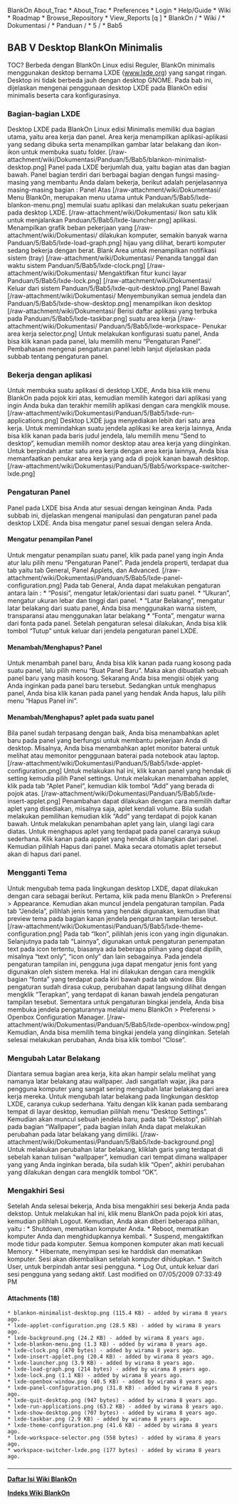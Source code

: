    BlankOn
 About_Trac
    * About_Trac
    * Preferences
    * Login
    * Help/Guide
    * Wiki
    * Roadmap
    * Browse_Repository
    * View_Reports
[q                 ]
    * BlankOn  /
    * Wiki  /
    * Dokumentasi  /
    * Panduan  /
    * 5  /
    * Bab5
## BAB V Desktop BlankOn Minimalis
TOC? Berbeda dengan BlankOn Linux edisi Reguler, BlankOn minimalis menggunakan
desktop bernama LXDE (www.lxde.org) yang sangat ringan. Desktop ini tidak
berbeda jauh dengan desktop GNOME.
Pada bab ini, dijelaskan mengenai penggunaan desktop LXDE pada BlankOn edisi
minimalis beserta cara konfigurasinya.
### Bagian-bagian LXDE
Desktop LXDE pada BlankOn Linux edisi Minimalis memiliki dua bagian utama,
yaitu area kerja dan panel. Area kerja menampilkan aplikasi-aplikasi yang
sedang dibuka serta menampilkan gambar latar belakang dan ikon-ikon untuk
membuka suatu folder.
[/raw-attachment/wiki/Dokumentasi/Panduan/5/Bab5/blankon-minimalist-
desktop.png]
Panel pada LXDE berjumlah dua, yaitu bagian atas dan bagian bawah. Panel bagian
terdiri dari berbagai bagian dengan fungsi masing-masing yang membantu Anda
dalam bekerja, berikut adalah penjelasannya masing-masing bagian :
Panel Atas
[/raw-attachment/wiki/Dokumentasi/    Menu BlankOn, merupakan menu utama untuk
Panduan/5/Bab5/lxde-blankon-menu.png] memulai suatu aplikasi dan melakukan
                                      suatu pekerjaan pada desktop LXDE.
[/raw-attachment/wiki/Dokumentasi/    Ikon satu klik untuk menjalankan
Panduan/5/Bab5/lxde-launcher.png]     aplikasi.
                                      Menampilkan grafik beban pekerjaan yang
[/raw-attachment/wiki/Dokumentasi/    dilakukan komputer, semakin banyak warna
Panduan/5/Bab5/lxde-load-graph.png]   hijau yang dilihat, berarti komputer
                                      sedang bekerja dengan berat.
Blank                                 Area untuk menampilkan notifikasi sistem
                                      (tray)
[/raw-attachment/wiki/Dokumentasi/    Penanda tanggal dan waktu sistem
Panduan/5/Bab5/lxde-clock.png]
[/raw-attachment/wiki/Dokumentasi/    Mengaktifkan fitur kunci layar
Panduan/5/Bab5/lxde-lock.png]
[/raw-attachment/wiki/Dokumentasi/    Keluar dari sistem
Panduan/5/Bab5/lxde-quit-desktop.png]
Panel Bawah
[/raw-attachment/wiki/Dokumentasi/    Menyembunyikan semua jendela dan
Panduan/5/Bab5/lxde-show-desktop.png] menampilkan ikon desktop
[/raw-attachment/wiki/Dokumentasi/    Berisi daftar aplikasi yang terbuka pada
Panduan/5/Bab5/lxde-taskbar.png]      suatu area kerja
[/raw-attachment/wiki/Dokumentasi/
Panduan/5/Bab5/lxde-workspace-        Penukar area kerja
selector.png]
Untuk melakukan konfigurasi suatu panel, Anda bisa klik kanan pada panel, lalu
memilih menu “Pengaturan Panel”. Pembahasan mengenai pengaturan panel lebih
lanjut dijelaskan pada subbab tentang pengaturan panel.
### Bekerja dengan aplikasi
Untuk membuka suatu aplikasi di desktop LXDE, Anda bisa klik menu BlankOn pada
pojok kiri atas, kemudian memilih kategori dari aplikasi yang ingin Anda buka
dan terakhir memilih aplikasi dengan cara mengklik mouse.
[/raw-attachment/wiki/Dokumentasi/Panduan/5/Bab5/lxde-run-applications.png]
Desktop LXDE juga menyediakan lebih dari satu area kerja. Untuk memindahkan
suatu jendela aplikasi ke area kerja lainnya, Anda bisa klik kanan pada baris
judul jendela, lalu memilih menu “Send to desktop”, kemudian memilih nomor
desktop atau area kerja yang diinginkan.
Untuk berpindah antar satu area kerja dengan area kerja lainnya, Anda bisa
memanfaatkan penukar area kerja yang ada di pojok kanan bawah desktop.
[/raw-attachment/wiki/Dokumentasi/Panduan/5/Bab5/workspace-switcher-lxde.png]
### Pengaturan Panel
Panel pada LXDE bisa Anda atur sesuai dengan keinginan Anda. Pada subbab ini,
dijelaskan mengenai manipulasi dan pengaturan panel pada desktop LXDE. Anda
bisa mengatur panel sesuai dengan selera Anda.
#### Mengatur penampilan Panel
Untuk mengatur penampilan suatu panel, klik pada panel yang ingin Anda atur
lalu pilih menu “Pengaturan Panel”. Pada jendela properti, terdapat dua tab
yaitu tab General, Panel Applets, dan Advanced.
[/raw-attachment/wiki/Dokumentasi/Panduan/5/Bab5/lxde-panel-configuration.png]
Pada tab General, Anda dapat melakukan pengaturan antara lain :
    * “Posisi”, mengatur letak/orientasi dari suatu panel.
    * “Ukuran”, mengatur ukuran lebar dan tinggi dari panel.
    * “Latar Belakang”, mengatur latar belakang dari suatu panel, Anda bisa
      menggunakan warna sistem, transparansi atau menggunakan latar belakang
    * “Fonta”, mengatur warna dari fonta pada panel.
Setelah pengaturan selesai dilakukan, Anda bisa klik tombol “Tutup” untuk
keluar dari jendela pengaturan panel LXDE.
#### Menambah/Menghapus? Panel
Untuk menambah panel baru, Anda bisa klik kanan pada ruang kosong pada suatu
panel, lalu pilih menu “Buat Panel Baru”. Maka akan dibuatlah sebuah panel baru
yang masih kosong. Sekarang Anda bisa mengisi objek yang Anda inginkan pada
panel baru tersebut. Sedangkan untuk menghapus panel, Anda bisa klik kanan pada
panel yang hendak Anda hapus, lalu pilih menu “Hapus Panel ini”.
#### Menambah/Menghapus? aplet pada suatu panel
Bila panel sudah terpasang dengan baik, Anda bisa menambahkan aplet baru pada
panel yang berfungsi untuk membantu pekerjaan Anda di desktop. Misalnya, Anda
bisa menambahkan aplet monitor baterai untuk melihat atau memonitor penggunaan
baterai pada notebook atau laptop.
[/raw-attachment/wiki/Dokumentasi/Panduan/5/Bab5/lxde-applet-configuration.png]
Untuk melakukan hal ini, klik kanan panel yang hendak di setting kemudia pilih
Panel settings. Untuk melakukan menambahan applet, klik pada tab “Aplet Panel”,
kemudian klik tombol “Add” yang berada di pojok atas.
[/raw-attachment/wiki/Dokumentasi/Panduan/5/Bab5/lxde-insert-applet.png]
Penambahan dapat dilakukan dengan cara memilih daftar aplet yang disediakan,
misalnya saja, aplet kendali volume. Bila sudah melakukan pemilihan kemudian
klik “Add” yang terdapat di pojok kanan bawah. Untuk melakukan penambahan aplet
yang lain, ulangi lagi cara diatas. Untuk menghapus aplet yang terdapat pada
panel caranya sukup sederhana. Klik kanan pada applet yang hendak di hilangkan
dari panel. Kemudian pilihlah Hapus dari panel. Maka secara otomatis aplet
tersebut akan di hapus dari panel.
### Mengganti Tema
Untuk mengubah tema pada lingkungan desktop LXDE, dapat dilakukan dengan cara
sebagai berikut. Pertama, klik pada menu BlankOn > Preferensi > Appearance.
Kemudian akan muncul jendela pengaturan tampilan. Pada tab “Jendela”, pilihlah
jenis tema yang hendak digunakan, kemudian lihat preview tema pada bagian kanan
jendela pengaturan tampilan tersebut.
[/raw-attachment/wiki/Dokumentasi/Panduan/5/Bab5/lxde-theme-configuration.png]
Pada tab “Ikon”, pilihlah jenis icon yang ingin digunakan. Selanjutnya pada tab
“Lainnya”, digunakan untuk pengaturan penempatan text pada icon tertentu,
biasanya ada beberapa pilihan yang dapat dipilih, misalnya “text only”, “icon
only” dan lain sebagainya.
Pada jendela pengaturan tampilan ini, pengguna juga dapat mengatur jenis font
yang digunakan oleh sistem mereka. Hal ini dilakukan dengan cara mengklik
bagian “fonta” yang terdapat pada kiri bawah pada tab window. Bila pengaturan
sudah dirasa cukup, perubahan dapat langsung dilihat dengan mengklik
“Terapkan”, yang terdapat di kanan bawah jendela pengaturan tampilan tesebut.
Sementara untuk pengaturan bingkai jendela, Anda bisa membuka jendela
pengaturannya melalui menu BlankOn > Preferensi > Openbox Configuration
Manager.
[/raw-attachment/wiki/Dokumentasi/Panduan/5/Bab5/lxde-openbox-window.png]
Kemudian, Anda bisa memilih tema bingkai jendela yang diinginkan. Setelah
selesai melakukan perubahan, Anda bisa klik tombol “Close”.
### Mengubah Latar Belakang
Diantara semua bagian area kerja, kita akan hampir selalu melihat yang namanya
latar belakang atau wallpaper. Jadi sangatlah wajar, jika para pengguna
komputer yang sangat sering mengubah latar belakang dari area kerja mereka.
Untuk mengubah latar belakang pada lingkungan desktop LXDE, caranya cukup
sederhana. Yaitu dengan klik kanan pada sembarang tempat di layar desktop,
kemudian pilihlah menu “Desktop Settings”. Kemudian akan muncul sebuah jendela
baru, pada tab “Dekstop”, pilihlah pada bagian “Wallpaper”, pada bagian inilah
Anda dapat melakukan perubahan pada latar belakang yang dimiliki.
[/raw-attachment/wiki/Dokumentasi/Panduan/5/Bab5/lxde-background.png]
Untuk melakukan perubahan latar belakang, kliklah garis yang terdapat di
sebelah kanan tulisan “wallpaper”, kemudian cari tempat dimana wallpaper yang
yang Anda inginkan berada, bila sudah klik “Open”, akhiri perubahan yang
dilakukan dengan cara mengklik tombol “OK”.
### Mengakhiri Sesi
Setelah Anda selesai bekerja, Anda bisa mengakhiri sesi bekerja Anda pada
dekstop. Untuk melakukan hal ini, klik menu BlankOn pada pojok kiri atas,
kemudian pilihlah Logout. Kemudian, Anda akan diberi beberapa pilihan, yaitu :
    * Shutdown, mematikan komputer Anda.
    * Reboot, mematikan komputer Anda dan menghidupkannya kembali.
    * Suspend, mengaktifkan mode tidur pada komputer. Semua komponen komputer
      akan mati kecuali Memory.
    * Hibernate, menyimpan sesi ke harddisk dan mematikan komputer. Sesi akan
      dikembalikan setelah komputer dihidupkan.
    * Switch User, untuk berpindah antar sesi pengguna.
    * Log Out, untuk keluar dari sesi pengguna yang sedang aktif.
Last modified on 07/05/2009 07:33:49 PM
#### Attachments (18)
    * blankon-minimalist-desktop.png​ (115.4 KB) - added by wirama 8 years ago.
    * lxde-applet-configuration.png​ (28.5 KB) - added by wirama 8 years ago.
    * lxde-background.png​ (24.2 KB) - added by wirama 8 years ago.
    * lxde-blankon-menu.png​ (1.3 KB) - added by wirama 8 years ago.
    * lxde-clock.png​ (470 bytes) - added by wirama 8 years ago.
    * lxde-insert-applet.png​ (20.4 KB) - added by wirama 8 years ago.
    * lxde-launcher.png​ (3.9 KB) - added by wirama 8 years ago.
    * lxde-load-graph.png​ (214 bytes) - added by wirama 8 years ago.
    * lxde-lock.png​ (1.1 KB) - added by wirama 8 years ago.
    * lxde-openbox-window.png​ (40.5 KB) - added by wirama 8 years ago.
    * lxde-panel-configuration.png​ (31.8 KB) - added by wirama 8 years ago.
    * lxde-quit-desktop.png​ (947 bytes) - added by wirama 8 years ago.
    * lxde-run-applications.png​ (63.2 KB) - added by wirama 8 years ago.
    * lxde-show-desktop.png​ (707 bytes) - added by wirama 8 years ago.
    * lxde-taskbar.png​ (2.9 KB) - added by wirama 8 years ago.
    * lxde-theme-configuration.png​ (41.6 KB) - added by wirama 8 years ago.
    * lxde-workspace-selector.png​ (558 bytes) - added by wirama 8 years ago.
    * workspace-switcher-lxde.png​ (177 bytes) - added by wirama 8 years ago.
#### 
    
 
 
 
 
 
---
[**Daftar Isi Wiki BlankOn**](/DaftarIsi/README.md)
 
[**Indeks Wiki BlankOn**](/Indeks.md)
